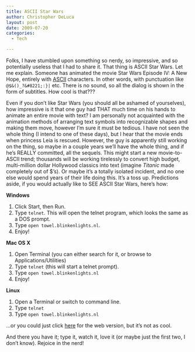 ```yaml
---
title: ASCII Star Wars
author: Christopher DeLuca
layout: post
date: 2009-07-20
categories:
  - Tech

---
```

Folks, I have stumbled upon something so nerdy, so impressive, and so potentially useless that I had to share it. That thing is ASCII Star Wars. Let me explain. Someone has animated the movie Star Wars Episode IV: A New Hope, entirely with <a href="http://en.wikipedia.org/wiki/Ascii" target="_self">ASCII</a> characters. In other words, with punctuation like `@$&()_?&#8221;:}|` etc. There is no sound, so all the dialog is shown in the form of subtitles. How cool is that???

Even if you don&#8217;t like Star Wars (you should all be ashamed of yourselves), how impressive is it that one guy had THAT much time on his hands to animate an entire movie with text? I am personally not acquainted with the animation methods of arranging text symbols into recognizable shapes and making them move, however I&#8217;m sure it must be tedious. I have not seen the whole thing (I intend to one of these days), but I hear that the movie ends when princess Leia is rescued. However, the guy is apparently still working on the thing, so maybe in a couple years we&#8217;ll have the whole thing, and if he&#8217;s REALLY committed, all the sequels. This might start a new movie-to-ASCII trend; thousands will be working tirelessly to convert high budget, multi-million dollar Hollywood classics into text (imagine _Titanic_ made completely out of $&#8217;s). Or maybe it&#8217;s a totally isolated incident, and no one else would spend years of their life doing this. It&#8217;s a toss up. Predictions aside, if you would actually like to SEE ASCII Star Wars, here&#8217;s how:

**Windows**

  1. Click Start, then Run.
  2. Type `telnet`. This will open the telnet program, which looks the same as a DOS prompt.
  3. Type `open towel.blinkenlights.nl`.
  4. Enjoy!

**Mac OS X**

  1. Open Terminal (you can either search for it, or browse to Applications/Utilities)
  2. Type `telnet` (this will start a telnet prompt).
  3. Type `open towel.blinkenlights.nl`
  4. Enjoy!

**Linux**

  1. Open a Terminal or switch to command line.
  2. Type `telnet`
  3. Type `open towel.blinkenlights.nl`

&#8230;or you could just click <a href="http://www.asciimation.co.nz/" target="_self">here</a> for the web version, but it&#8217;s not as cool.

And there you have it; type it, watch it, love it (or maybe just the first two, I don&#8217;t know). Rejoice in the nerd!
